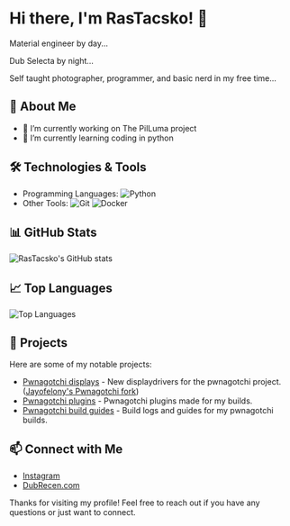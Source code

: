 # Hi there, I'm RasTacsko! 👋

Material engineer by day... 

Dub Selecta by night... 

Self taught photographer, programmer, and basic nerd in my free time...

## 🚀 About Me

- 🔭 I’m currently working on The PilLuma project
- 🌱 I’m currently learning coding in python

## 🛠️ Technologies & Tools

- Programming Languages: ![Python](https://img.shields.io/badge/-Python-333333?style=flat&logo=python)
- Other Tools: ![Git](https://img.shields.io/badge/-Git-333333?style=flat&logo=git) ![Docker](https://img.shields.io/badge/-Docker-333333?style=flat&logo=docker)

## 📊 GitHub Stats

![RasTacsko's GitHub stats](https://github-readme-stats.vercel.app/api?username=RasTacsko&show_icons=true&theme=dark)

## 📈 Top Languages

![Top Languages](https://github-readme-stats.vercel.app/api/top-langs/?username=RasTacsko&layout=compact&theme=dark)

## 🌟 Projects

Here are some of my notable projects:

- [Pwnagotchi displays](https://github.com/RasTacsko/pwnagotchi-displays) - New displaydrivers for the pwnagotchi project. ([Jayofelony's Pwnagotchi fork](https://github.com/jayofelony/pwnagotchi))
- [Pwnagotchi plugins](https://github.com/RasTacsko/Pwnagotchi-plugins) - Pwnagotchi plugins made for my builds.
- [Pwnagotchi build guides](https://github.com/RasTacsko/Project3) - Build logs and guides for my pwnagotchi builds.

## 📫 Connect with Me

- [Instagram](https://instagram.com/rastacsko)
- [DubRecen.com](https://dubrecen.com)

Thanks for visiting my profile! Feel free to reach out if you have any questions or just want to connect.

